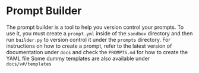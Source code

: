 # Prompt Builder

The prompt builder is a tool to help you version control your prompts. To use it, you must create a `prompt.yml` inside of the `sandbox` directory and then run `builder.py` to version control it under the `prompts` directory. For instructions on how to create a prompt, refer to the latest version of documentation under `docs` and check the `PROMPTS.md` for how to create the YAML file Some dummy templates are also available under `docs/v#/templates`
